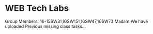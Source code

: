 # WEB Tech Labs
Group Members:
16-15SW31,16SW151,16SW47,16SW73
Madam,We have uploaded Previous missing class tasks...
